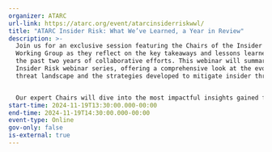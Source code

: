 ```yaml
---
organizer: ATARC
url-link: https://atarc.org/event/atarcinsiderriskwwl/
title: "ATARC Insider Risk: What We’ve Learned, a Year in Review"
description: >-
  Join us for an exclusive session featuring the Chairs of the Insider Risk
  Working Group as they reflect on the key takeaways and lessons learned over
  the past two years of collaborative efforts. This webinar will summarize our
  Insider Risk webinar series, offering a comprehensive look at the evolving
  threat landscape and the strategies developed to mitigate insider threats.


  Our expert Chairs will dive into the most impactful insights gained from the working group’s discussions, practical case studies, and member experiences. Learn about the challenges faced by organizations, the innovative solutions discovered, and the best practices for strengthening insider risk management. Whether you’re new to the topic or have been following our series, this webinar promises valuable knowledge from leading experts to help you refine your approach to insider risk.
start-time: 2024-11-19T13:30:00.000-00:00
end-time: 2024-11-19T14:30:00.000-00:00
event-type: Online
gov-only: false
is-external: true
---
```

